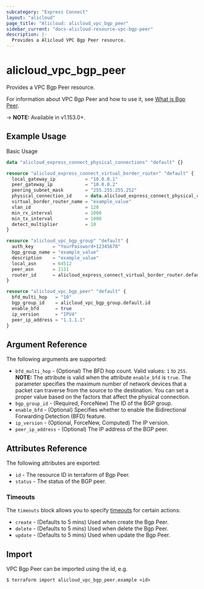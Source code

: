 ```yaml
---
subcategory: "Express Connect"
layout: "alicloud"
page_title: "Alicloud: alicloud_vpc_bgp_peer"
sidebar_current: "docs-alicloud-resource-vpc-bgp-peer"
description: |-
  Provides a Alicloud VPC Bgp Peer resource.
---
```


# alicloud\_vpc\_bgp\_peer

Provides a VPC Bgp Peer resource.

For information about VPC Bgp Peer and how to use it, see [What is Bgp Peer](https://www.alibabacloud.com/help/en/doc-detail/91267.html).

-> **NOTE:** Available in v1.153.0+.

## Example Usage

Basic Usage

```terraform
data "alicloud_express_connect_physical_connections" "default" {}

resource "alicloud_express_connect_virtual_border_router" "default" {
  local_gateway_ip           = "10.0.0.1"
  peer_gateway_ip            = "10.0.0.2"
  peering_subnet_mask        = "255.255.255.252"
  physical_connection_id     = data.alicloud_express_connect_physical_connections.default.connections.0.id
  virtual_border_router_name = "example_value"
  vlan_id                    = 120
  min_rx_interval            = 1000
  min_tx_interval            = 1000
  detect_multiplier          = 10
}

resource "alicloud_vpc_bgp_group" "default" {
  auth_key       = "YourPassword+12345678"
  bgp_group_name = "example_value"
  description    = "example_value"
  local_asn      = 64512
  peer_asn       = 1111
  router_id      = alicloud_express_connect_virtual_border_router.default.id
}

resource "alicloud_vpc_bgp_peer" "default" {
  bfd_multi_hop   = "10"
  bgp_group_id    = alicloud_vpc_bgp_group.default.id
  enable_bfd      = true
  ip_version      = "IPV4"
  peer_ip_address = "1.1.1.1"
}
```

## Argument Reference

The following arguments are supported:

* `bfd_multi_hop` - (Optional) The BFD hop count. Valid values: `1` to `255`. **NOTE:** The attribute is valid when the attribute `enable_bfd` is `true`. The parameter specifies the maximum number of network devices that a packet can traverse from the source to the destination. You can set a proper value based on the factors that affect the physical connection.
* `bgp_group_id` - (Required, ForceNew) The ID of the BGP group.
* `enable_bfd` - (Optional) Specifies whether to enable the Bidirectional Forwarding Detection (BFD) feature.
* `ip_version` - (Optional, ForceNew, Computed) The IP version.
* `peer_ip_address` - (Optional) The IP address of the BGP peer.

## Attributes Reference

The following attributes are exported:

* `id` - The resource ID in terraform of Bgp Peer.
* `status` - The status of the BGP peer.

### Timeouts

The `timeouts` block allows you to specify [timeouts](https://www.terraform.io/docs/configuration-0-11/resources.html#timeouts) for certain actions:

* `create` - (Defaults to 5 mins) Used when create the Bgp Peer.
* `delete` - (Defaults to 5 mins) Used when delete the Bgp Peer.
* `update` - (Defaults to 5 mins) Used when update the Bgp Peer.

## Import

VPC Bgp Peer can be imported using the id, e.g.

```shell
$ terraform import alicloud_vpc_bgp_peer.example <id>
```
